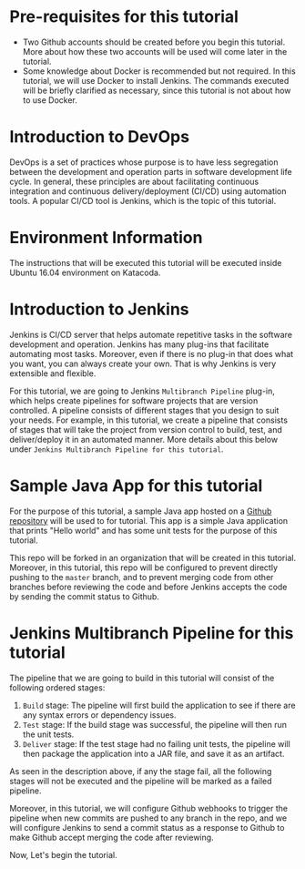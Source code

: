 # Pre-requisites for this tutorial
* Two Github accounts should be created before you begin this tutorial. More about how these two accounts will be used will come later in the tutorial.
* Some knowledge about Docker is recommended but not required. In this tutorial, we will use Docker to install Jenkins. The commands executed will be briefly clarified as necessary, since this tutorial is not about how to use Docker.

# Introduction to DevOps
DevOps is a set of practices whose purpose is to have less segregation between the development and operation parts in software development life cycle. In general, these principles are about facilitating continuous integration and continuous delivery/deployment (CI/CD) using automation tools. A popular CI/CD tool is Jenkins, which is the topic of this tutorial.

# Environment Information
The instructions that will be executed this tutorial will be executed inside Ubuntu 16.04 environment on Katacoda.

# Introduction to Jenkins
Jenkins is CI/CD server that helps automate repetitive tasks in the software development and operation. Jenkins has many plug-ins that facilitate automating most tasks. Moreover, even if there is no plug-in that does what you want, you can always create your own. That is why Jenkins is very extensible and flexible.

For this tutorial, we are going to Jenkins `Multibranch Pipeline` plug-in, which helps create pipelines for software projects that are version controlled. A pipeline consists of different stages that you design to suit your needs. For example, in this tutorial, we create a pipeline that consists of stages that will take the project from version control to build, test, and deliver/deploy it in an automated manner. More details about this below under `Jenkins Multibranch Pipeline for this tutorial`.

# Sample Java App for this tutorial
For the purpose of this tutorial, a sample Java app hosted on a [Github repository](https://github.com/georgewbar/sample-project-repo) will be used to for tutorial. This app is a simple Java application that prints "Hello world" and has some unit tests for the purpose of this tutorial.

This repo will be forked in an organization that will be created in this tutorial. Moreover, in this tutorial, this repo will be configured to prevent directly pushing to the `master` branch, and to prevent merging code from other branches before reviewing the code and before Jenkins accepts the code by sending the commit status to Github.

# Jenkins Multibranch Pipeline for this tutorial
The pipeline that we are going to build in this tutorial will consist of the following ordered stages:

1. `Build` stage: The pipeline will first build the application to see if there are any syntax errors or dependency issues.
2. `Test` stage: If the build stage was successful, the pipeline will then run the unit tests.
3. `Deliver` stage: If the test stage had no failing unit tests, the pipeline will then package the application into a JAR file, and save it as an artifact.

As seen in the description above, if any the stage fail, all the following stages will not be executed and the pipeline will be marked as a failed pipeline.

Moreover, in this tutorial, we will configure Github webhooks to trigger the pipeline when new commits are pushed to any branch in the repo, and we will configure Jenkins to send a commit status as a response to Github to make Github accept merging the code after reviewing.

Now, Let's begin the tutorial.
